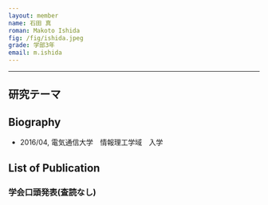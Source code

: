 ```yaml
---
layout: member
name: 石田 真
roman: Makoto Ishida
fig: /fig/ishida.jpeg
grade: 学部3年
email: m.ishida
---
```


---


## 研究テーマ

## Biography
- 2016/04, 電気通信大学　情報理工学域　入学


## List of Publication

### 学会口頭発表(査読なし)